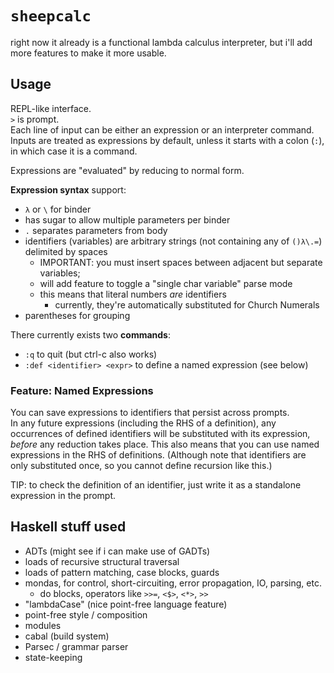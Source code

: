 # `sheepcalc`

right now it already is a functional lambda calculus interpreter,
but i'll add more features to make it more usable.

## Usage

REPL-like interface.  
`>` is prompt.  
Each line of input can be either an expression or an interpreter command.  
Inputs are treated as expressions by default, unless it starts with a colon (`:`), in which case it is a command.

Expressions are "evaluated" by reducing to normal form.

**Expression syntax** support:

- `λ` or `\` for binder
- has sugar to allow multiple parameters per binder
- `.` separates parameters from body
- identifiers (variables) are arbitrary strings (not containing any of `()λ\.=`) delimited by spaces
  - IMPORTANT: you must insert spaces between adjacent but separate variables;
  - will add feature to toggle a "single char variable" parse mode
  - this means that literal numbers *are* identifiers
    - currently, they're automatically substituted for Church Numerals
- parentheses for grouping

There currently exists two **commands**:

- `:q` to quit (but ctrl-c also works)
- `:def <identifier> <expr>` to define a named expression (see below)

### Feature: Named Expressions

You can save expressions to identifiers that persist across prompts.  
In any future expressions (including the RHS of a definition), any occurrences of defined identifiers will be substituted with its expression, *before* any reduction takes place.
This also means that you can use named expressions in the RHS of definitions.
(Although note that identifiers are only substituted once, so you cannot define recursion like this.)

TIP: to check the definition of an identifier, just write it as a standalone expression in the prompt.

## Haskell stuff used

- ADTs (might see if i can make use of GADTs)
- loads of recursive structural traversal
- loads of pattern matching, case blocks, guards
- mondas, for control, short-circuiting, error propagation, IO, parsing, etc.
  - do blocks, operators like `>>=`, `<$>`, `<*>`, `>>`
- "lambdaCase" (nice point-free language feature)
- point-free style / composition
- modules
- cabal (build system)
- Parsec / grammar parser
- state-keeping
